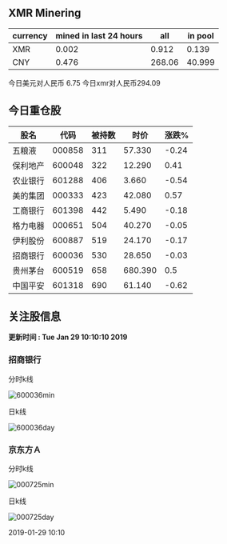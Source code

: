 ## XMR Minering

|currency|mined in last 24 hours|all|in pool|
|---|---|---|---|
|XMR|0.002|0.912|0.139|
|CNY|0.476|268.06|40.999|

今日美元对人民币 6.75	今日xmr对人民币294.09


## 今日重仓股 

|股名|代码|被持数|时价|涨跌%|
|---|---|---|---|---|
|五粮液|000858|311|57.330|-0.24|
|保利地产|600048|322|12.290|0.41|
|农业银行|601288|406|3.660|-0.54|
|美的集团|000333|423|42.080|0.57|
|工商银行|601398|442|5.490|-0.18|
|格力电器|000651|504|40.270|-0.05|
|伊利股份|600887|519|24.170|-0.17|
|招商银行|600036|530|28.650|-0.03|
|贵州茅台|600519|658|680.390|0.5|
|中国平安|601318|690|61.140|-0.62|

## 关注股信息
**更新时间 : Tue Jan 29 10:10:10 2019**
### 招商银行 
分时k线

![600036min](http://image.sinajs.cn/newchart/min/n/sh600036.gif)

日k线

![600036day](http://image.sinajs.cn/newchart/daily/n/sh600036.gif)

### 京东方Ａ 
分时k线

![000725min](http://image.sinajs.cn/newchart/min/n/sz000725.gif)

日k线

![000725day](http://image.sinajs.cn/newchart/daily/n/sz000725.gif)

2019-01-29 10:10